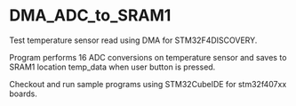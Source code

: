 # DMA_ADC_to_SRAM1
Test temperature sensor read using DMA for STM32F4DISCOVERY.

Program performs 16 ADC conversions on temperature sensor and saves to SRAM1 location temp_data when user button is pressed.

Checkout and run sample programs using STM32CubeIDE for stm32f407xx boards.
